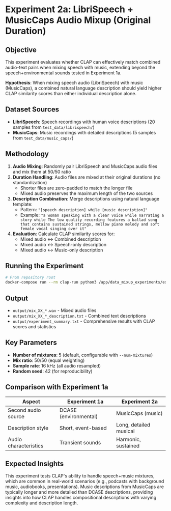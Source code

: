 # Experiment 2a: LibriSpeech + MusicCaps Audio Mixup (Original Duration)

## Objective

This experiment evaluates whether CLAP can effectively match combined audio-text pairs when mixing speech with music, extending beyond the speech+environmental sounds tested in Experiment 1a.

**Hypothesis**: When mixing speech audio (LibriSpeech) with music (MusicCaps), a combined natural language description should yield higher CLAP similarity scores than either individual description alone.

## Dataset Sources

- **LibriSpeech**: Speech recordings with human voice descriptions (20 samples from `test_data/librispeech/`)
- **MusicCaps**: Music recordings with detailed descriptions (5 samples from `test_data/music_caps/`)

## Methodology

1. **Audio Mixing**: Randomly pair LibriSpeech and MusicCaps audio files and mix them at 50/50 ratio
2. **Duration Handling**: Audio files are mixed at their original durations (no standardization)
   - Shorter files are zero-padded to match the longer file
   - Mixed audio preserves the maximum length of the two sources
3. **Description Combination**: Merge descriptions using natural language template:
   - Pattern: `"[speech description] while [music description]"`
   - Example: `"a woman speaking with a clear voice while narrating a story while The low quality recording features a ballad song that contains sustained strings, mellow piano melody and soft female vocal singing over it"`
4. **Evaluation**: Calculate CLAP similarity scores for:
   - Mixed audio ↔ Combined description
   - Mixed audio ↔ Speech-only description
   - Mixed audio ↔ Music-only description

## Running the Experiment

```bash
# From repository root
docker-compose run --rm clap-run python3 /app/data_mixup_experiments/exp_2a_musiccaps_librispeech_original_duration/scripts/mix_librispeech_musiccaps.py --num-mixtures 5
```

## Output

- `output/mix_XX_*.wav` - Mixed audio files
- `output/mix_XX_*_description.txt` - Combined text descriptions
- `output/experiment_summary.txt` - Comprehensive results with CLAP scores and statistics

## Key Parameters

- **Number of mixtures**: 5 (default, configurable with `--num-mixtures`)
- **Mix ratio**: 50/50 (equal weighting)
- **Sample rate**: 16 kHz (all audio resampled)
- **Random seed**: 42 (for reproducibility)

## Comparison with Experiment 1a

| Aspect | Experiment 1a | Experiment 2a |
|--------|---------------|---------------|
| Second audio source | DCASE (environmental) | MusicCaps (music) |
| Description style | Short, event-based | Long, detailed musical |
| Audio characteristics | Transient sounds | Harmonic, sustained |

## Expected Insights

This experiment tests CLAP's ability to handle speech+music mixtures, which are common in real-world scenarios (e.g., podcasts with background music, audiobooks, presentations). Music descriptions from MusicCaps are typically longer and more detailed than DCASE descriptions, providing insights into how CLAP handles compositional descriptions with varying complexity and description length.
